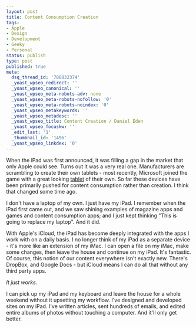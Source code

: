 ```yaml
---
layout: post
title: Content Consumption Creation
tags:
- Apple
- Design
- Development
- Geeky
- Personal
status: publish
type: post
published: true
meta:
  dsq_thread_id: '788832374'
  _yoast_wpseo_redirect: ''
  _yoast_wpseo_canonical: ''
  _yoast_wpseo_meta-robots-adv: none
  _yoast_wpseo_meta-robots-nofollow: '0'
  _yoast_wpseo_meta-robots-noindex: '0'
  _yoast_wpseo_metakeywords: ''
  _yoast_wpseo_metadesc: ''
  _yoast_wpseo_title: Content Creation / Daniel Eden
  _yoast_wpseo_focuskw: ''
  _edit_last: '1'
  _thumbnail_id: '1496'
  _yoast_wpseo_linkdex: '0'
---
```

When the iPad was first announced, it was filling a gap in the market that only Apple could see. Turns out it was a very real one. Manufacturers are scrambling to create their own tablets - most recently, Microsoft joined the game with a great looking <a href="http://www.microsoft.com/surface/en/us/default.aspx">tablet</a> of their own. So far these devices have been primarily pushed for content consumption rather than creation. I think that changed some time ago.

I don't have a laptop of my own. I just have my iPad. I remember when the iPad first came out, and we saw shining examples of magazine apps and games and content consumption apps; and I just kept thinking "This is going to replace my laptop". And it did.

<!--more-->

With Apple's iCloud, the iPad has become deeply integrated with the apps I work with on a daily basis. I no longer think of my iPad as a separate device - it's more like an extension of my iMac. I can open a file on my iMac, make some changes, then leave the house and continue on my iPad. It's fantastic. Of course, this notion of our content everywhere isn't exactly new. There's DropBox, and Google Docs - but iCloud means I can do all that without any third party apps. 

<em>It just works.</em>

I can pick up my iPad and my keyboard and leave the house for a whole weekend without it upsetting my workflow. I've designed and developed sites on my iPad. I've written articles, sent hundreds of emails, and edited entire albums of photos without touching a computer. And it'll only get better.
